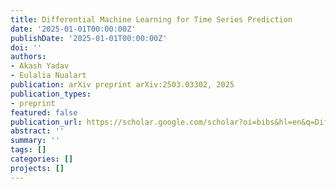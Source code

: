 ```yaml
---
title: Differential Machine Learning for Time Series Prediction
date: '2025-01-01T00:00:00Z'
publishDate: '2025-01-01T00:00:00Z'
doi: ''
authors:
- Akash Yadav
- Eulalia Nualart
publication: arXiv preprint arXiv:2503.03302, 2025
publication_types:
- preprint
featured: false
publication_url: https://scholar.google.com/scholar?oi=bibs&hl=en&q=Differential+Machine+Learning+for+Time+Series+Prediction
abstract: ''
summary: ''
tags: []
categories: []
projects: []
---
```

